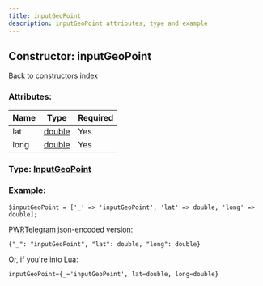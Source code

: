 ```yaml
---
title: inputGeoPoint
description: inputGeoPoint attributes, type and example
---
```

## Constructor: inputGeoPoint  
[Back to constructors index](index.md)



### Attributes:

| Name     |    Type       | Required |
|----------|---------------|----------|
|lat|[double](../types/double.md) | Yes|
|long|[double](../types/double.md) | Yes|



### Type: [InputGeoPoint](../types/InputGeoPoint.md)


### Example:

```
$inputGeoPoint = ['_' => 'inputGeoPoint', 'lat' => double, 'long' => double];
```  

[PWRTelegram](https://pwrtelegram.xyz) json-encoded version:

```
{"_": "inputGeoPoint", "lat": double, "long": double}
```


Or, if you're into Lua:  


```
inputGeoPoint={_='inputGeoPoint', lat=double, long=double}

```


